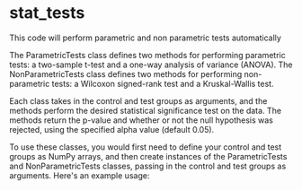 # stat_tests
This code will perform parametric and non parametric tests automatically


The ParametricTests class defines two methods for performing parametric tests: a two-sample t-test and a one-way analysis of variance (ANOVA). The NonParametricTests class defines two methods for performing non-parametric tests: a Wilcoxon signed-rank test and a Kruskal-Wallis test.

Each class takes in the control and test groups as arguments, and the methods perform the desired statistical significance test on the data. The methods return the p-value and whether or not the null hypothesis was rejected, using the specified alpha value (default 0.05).

To use these classes, you would first need to define your control and test groups as NumPy arrays, and then create instances of the ParametricTests and NonParametricTests classes, passing in the control and test groups as arguments. Here's an example usage:
